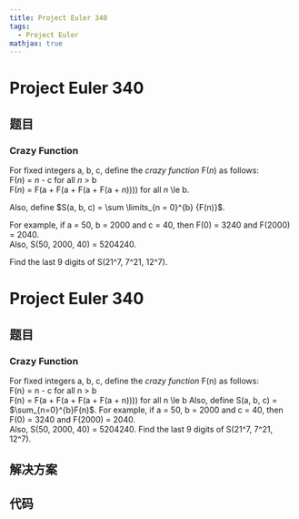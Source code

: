 ```yaml
---
title: Project Euler 340
tags:
  - Project Euler
mathjax: true
---
```

<escape><!-- more --></escape>
    
# Project Euler 340
## 题目
### Crazy Function


For fixed integers a, b, c, define the <i>crazy function</i> F(<var>n</var>) as follows:<br />
F(<var>n</var>) = <var>n</var> - c for all <var>n</var> > b <br />
F(<var>n</var>) = F(a + F(a + F(a + F(a + <var>n</var>)))) for all <var>n</var> \le b.

Also, define $S(a, b, c) = \sum \limits_{n = 0}^{b} {F(n)}$.

For example, if a = 50, b = 2000 and c = 40, then F(0) = 3240 and F(2000) = 2040.<br />
Also, S(50, 2000, 40) = 5204240.


Find the last 9 digits of S(21^7, 7^21, 12^7).








# Project Euler 340
## 题目
### Crazy Function

For fixed integers a, b, c, define the <i>crazy function</i> F(n) as follows:<br>F(n) = n - c for all n > b<br>F(n) = F(a + F(a + F(a + F(a + n)))) for all n \le b
Also, define S(a, b, c) = $\sum_{n=0}^{b}F(n)$.
For example, if a = 50, b = 2000 and c = 40, then F(0) = 3240 and F(2000) = 2040.<br>Also, S(50, 2000, 40) = 5204240.
Find the last 9 digits of S(21^7, 7^21, 12^7).


## 解决方案


## 代码


